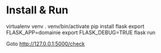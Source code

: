 # Install & Run

virtualenv venv
. venv/bin/activate
pip install flask
export FLASK_APP=domainie
export FLASK_DEBUG=TRUE
flask run

Goto http://127.0.0.1:5000/check

